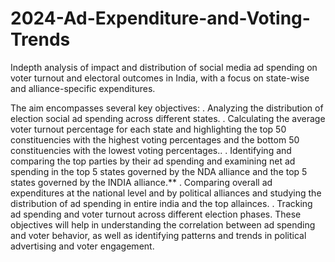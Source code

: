 # 2024-Ad-Expenditure-and-Voting-Trends
Indepth analysis of impact and distribution of social media ad spending on voter turnout and electoral outcomes in India, with a  focus on state-wise and alliance-specific expenditures. 


The aim encompasses several key objectives: 
. Analyzing the distribution of election social ad spending across different states. 
. Calculating the average voter turnout percentage for each state and highlighting the top 50 constituencies with the highest voting percentages and the bottom 50 constituencies 
with the lowest voting percentages.. 
. Identifying and comparing the top parties by their ad spending and examining net ad spending in the top 5 states governed by the NDA alliance and the top 5 states governed by 
the INDIA alliance.** 
. Comparing overall ad expenditures at the national level and by political alliances and studying the distribution of ad spending in entire india and the top allainces. 
. Tracking ad spending and voter turnout across different election phases. 
These objectives will help in understanding the correlation between ad spending and voter behavior, as well as identifying patterns and trends in political advertising and voter 
engagement. 
